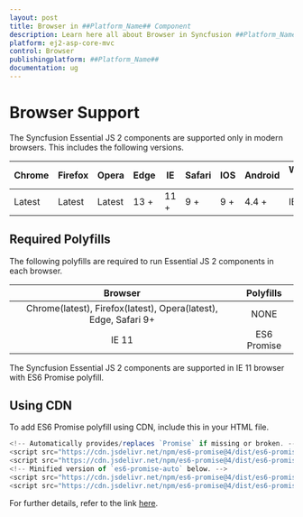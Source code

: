 ```yaml
---
layout: post
title: Browser in ##Platform_Name## Component
description: Learn here all about Browser in Syncfusion ##Platform_Name## component and more.
platform: ej2-asp-core-mvc
control: Browser
publishingplatform: ##Platform_Name##
documentation: ug
---
```


# Browser Support

The Syncfusion Essential JS 2 components are supported only in modern browsers. This includes the following versions.

|    Chrome    |    Firefox    |    Opera     |    Edge    |    IE      |    Safari    |    IOS    |    Android    |    Windows   Mobile    |
|--------------|---------------|--------------|------------|------------|--------------|-----------|---------------|------------------------|
|    Latest    |    Latest     |    Latest    |    13 +    |    11 +    |    9 +       |    9 +    |    4.4 +      |    IE 11 +             |

## Required Polyfills

The following polyfills are required to run Essential JS 2 components in each browser.

|    Browser                                             |    Polyfills      |
|:--------------------------------------------------------:|:-------------------:|
|    Chrome(latest), Firefox(latest), Opera(latest), Edge, Safari 9+    |    NONE           |
|    IE 11                                               |    ES6 Promise    |

The Syncfusion Essential JS 2 components are supported in IE 11 browser with ES6 Promise polyfill.

## Using CDN

To add ES6 Promise polyfill using CDN, include this in your HTML file.

```typescript
<!-- Automatically provides/replaces `Promise` if missing or broken. -->
<script src="https://cdn.jsdelivr.net/npm/es6-promise@4/dist/es6-promise.js"></script>
<script src="https://cdn.jsdelivr.net/npm/es6-promise@4/dist/es6-promise.auto.js"></script>
<!-- Minified version of `es6-promise-auto` below. -->
<script src="https://cdn.jsdelivr.net/npm/es6-promise@4/dist/es6-promise.min.js"></script>
<script src="https://cdn.jsdelivr.net/npm/es6-promise@4/dist/es6-promise.auto.min.js"></script>

```

For further details, refer to the link [here](https://github.com/stefanpenner/es6-promise).